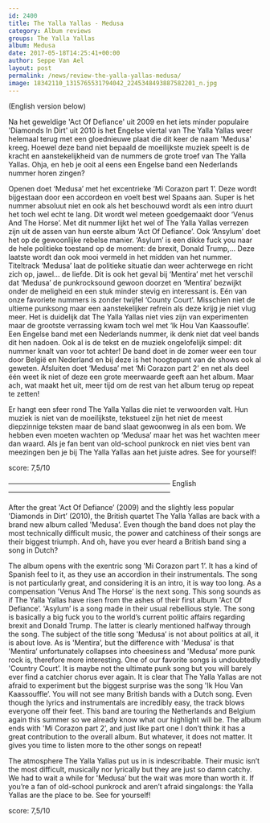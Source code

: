 ```yaml
---
id: 2400
title: The Yalla Yallas - Medusa
category: Album reviews
groups: The Yalla Yallas
album: Medusa
date: 2017-05-18T14:25:41+00:00
author: Seppe Van Ael
layout: post
permalink: /news/review-the-yalla-yallas-medusa/
image: 18342110_1315765531794042_2245348493887582201_n.jpg
---
```

(English version below)

Na het geweldige 'Act Of Defiance' uit 2009 en het iets minder populaire 'Diamonds In Dirt' uit 2010 is het Engelse viertal van The Yalla Yallas weer helemaal terug met een gloednieuwe plaat die dit keer de naam 'Medusa' kreeg. Hoewel deze band niet bepaald de moeilijkste muziek speelt is de kracht en aanstekelijkheid van de nummers de grote troef van The Yalla Yallas. Ohja, en heb je ooit al eens een Engelse band een Nederlands nummer horen zingen?

Openen doet ‘Medusa’ met het excentrieke ‘Mi Corazon part 1’. Deze wordt bijgestaan door een accordeon en voelt best wel Spaans aan. Super is het nummer absoluut niet en ook als het beschouwd wordt als een intro duurt het toch wel echt te lang. Dit wordt wel meteen goedgemaakt door ‘Venus And The Horse’. Met dit nummer lijkt het wel of The Yalla Yallas verrezen zijn uit de assen van hun eerste album ‘Act Of Defiance’. Ook ‘Ansylum’ doet het op de gewoonlijke rebelse manier. ‘Asylum’ is een dikke fuck you naar de hele politieke toestand op de moment: de brexit, Donald Trump,… Deze laatste wordt dan ook mooi vermeld in het midden van het nummer. Titeltrack ‘Medusa’ laat de politieke situatie dan weer achterwege en richt zich op, jawel… de liefde. Dit is ook het geval bij ‘Mentira’ met het verschil dat ‘Medusa’ de punkrocksound gewoon doorzet en ‘Mentira’ bezwijkt onder de meligheid en een stuk minder stevig en interessant is. Eén van onze favoriete nummers is zonder twijfel ‘County Court’. Misschien niet de ultieme punksong maar een aanstekelijker refrein als deze krijg je niet vlug meer. Het is duidelijk dat The Yalla Yallas niet vies zijn van experimenten maar de grootste verrassing kwam toch wel met ‘Ik Hou Van Kaassoufle’. Een Engelse band met een Nederlands nummer, ik denk niet dat veel bands dit hen nadoen. Ook al is de tekst en de muziek ongelofelijk simpel: dit nummer knalt van voor tot achter! De band doet in de zomer weer een tour door België en Nederland en bij deze is het hoogtepunt van de shows ook al geweten. Afsluiten doet ‘Medusa’ met ‘Mi Corazon part 2’ en net als deel één weet ik niet of deze een grote meerwaarde geeft aan het album. Maar ach, wat maakt het uit, meer tijd om de rest van het album terug op repeat te zetten!
  
Er hangt een sfeer rond The Yalla Yallas die niet te verwoorden valt. Hun muziek is niet van de moeilijkste, tekstueel zijn het niet de meest diepzinnige teksten maar de band slaat gewoonweg in als een bom. We hebben even moeten wachten op ‘Medusa’ maar het was het wachten meer dan waard. Als je fan bent van old-school punkrock en niet vies bent van meezingen ben je bij The Yalla Yallas aan het juiste adres. See for yourself!

score: 7,5/10

——————————————————————— English ———————————————————————

After the great 'Act Of Defiance’ (2009) and the slightly less popular 'Diamonds in Dirt’ (2010), the British quartet The Yalla Yallas are back with a brand new album called 'Medusa’. Even though the band does not play the most technically difficult music, the power and catchiness of their songs are their biggest triumph. And oh, have you ever heard a British band sing a song in Dutch?

The album opens with the exentric song 'Mi Corazon part 1’. It has a kind of Spanish feel to it, as they use an accordion in their instrumentals. The song is not particularly great, and considering it is an intro, it is way too long. As a compensation 'Venus And The Horse’ is the next song. This song sounds as if The Yalla Yallas have risen from the ashes of their first album 'Act Of Defiance’. 'Asylum’ is a song made in their usual rebellious style. The song is basically a big fuck you to the world’s current politic affairs regarding brexit and Donald Trump. The latter is clearly mentioned halfway through the song. The subject of the title song 'Medusa’ is not about politics at all, it is about love. As is 'Mentira’, but the difference with 'Medusa’ is that 'Mentira’ unfortunately collapses into cheesiness and 'Medusa’ more punk rock is, therefore more interesting. One of our favorite songs is undoubtedly 'Country Court’. It is maybe not the ultimate punk song but you will barely ever find a catchier chorus ever again. It is clear that The Yalla Yallas are not afraid to experiment but the biggest surprise was the song 'Ik Hou Van Kaassouffle’. You will not see many British bands with a Dutch song. Even though the lyrics and instrumentals are incredibly easy, the track blows everyone off their feet. This band are touring the Netherlands and Belgium again this summer so we already know what our highlight will be. The album ends with 'Mi Corazon part 2’, and just like part one I don’t think it has a great contribution to the overall album. But whatever, it does not matter. It gives you time to listen more to the other songs on repeat!

The atmosphere The Yalla Yallas put us in is indescribable. Their music isn’t the most difficult, musically nor lyrically but they are just so damn catchy. We had to wait a while for 'Medusa’ but the wait was more than worth it. If you’re a fan of old-school punkrock and aren’t afraid singalongs: the Yalla Yallas are the place to be. See for yourself!

score: 7,5/10
